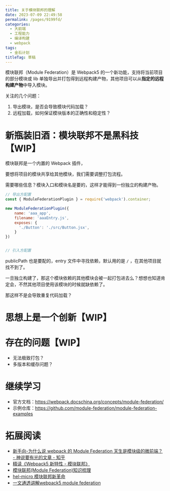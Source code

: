 ```yaml
---
title: 关于模块联邦的理解
date: 2023-07-09 22:49:58
permalink: /pages/9199fd/
categories: 
  - 大前端
  - 工程能力
  - 编译构建
  - webpack
tags: 
  - 金石计划
titleTag: 草稿
---
```


模块联邦（Module Federation）是 Webpack5 的一个新功能，支持将当前项目的部分模块或 lib 单独导出并打包得到远程构建产物，其他项目可以从**指定的远程构建产物**中导入模块。

<!-- more -->

关注的几个问题：
1. 导出模块，是否会导致模块代码加载？
2. 远程加载，如何保证模块版本的正确性和稳定性？

# 新瓶装旧酒：模块联邦不是黑科技【WIP】

模块联邦是一个内置的 Webpack 插件，

要想将项目的模块共享给其他模块，我们需要调整打包流程。

需要哪些信息？模块入口和模块名是要的，这样才能得到一份独立的构建产物。
```js
// 导出方配置
const { ModuleFederationPlugin } = require('webpack').container;

new ModuleFederationPlugin({
    name: 'aaa_app',
    filename: 'aaaEntry.js',
    exposes: {
      './Button': './src/Button.jsx',
    }
})


// 引入方配置

```


publicPath 也是要配的，entry 文件中寻找依赖，默认用的是 `/` ，在其他项目就找不到了。


一旦独立构建了，那这个模块依赖的其他模块会被一起打包进去么？想想也知道肯定会，不然其他项目使用该模块的时候就缺依赖了。

那这样不是会导致重复代码加载？



# 思想上是一个创新【WIP】



# 存在的问题【WIP】

- 无法极致打包？
- 多版本和缓存问题？

# 继续学习

- 官方文档：https://webpack.docschina.org/concepts/module-federation/
- 示例仓库：https://github.com/module-federation/module-federation-examples

# 拓展阅读
- [新手向-为什么说 webpack 的 Module Federation 天生是模块级的微前端？ - 神说要有光的文章 - 知乎](https://zhuanlan.zhihu.com/p/614907086)
- [精读《Webpack5 新特性 - 模块联邦》](https://zhuanlan.zhihu.com/p/115403616)
- [模块联邦(Module Federation)知识梳理](https://juejin.cn/post/7198041700563370041)
- [hel-micro 模块联邦新革命](https://juejin.cn/post/7138792768234586148)
- [一文通透讲解webpack5 module federation](https://juejin.cn/post/7048125682861703181)